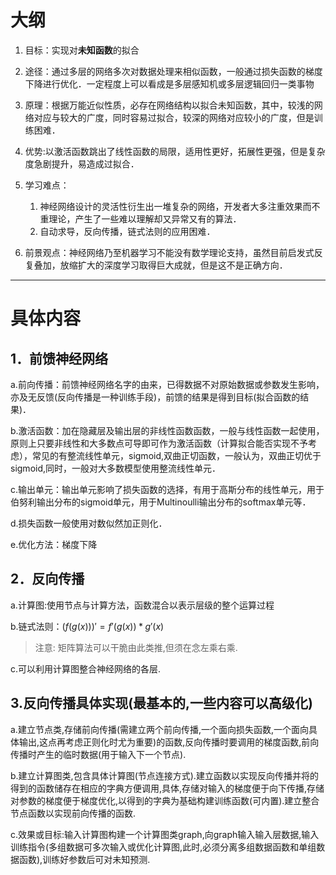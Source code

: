 大纲
===

1. 目标：实现对**未知函数**的拟合

2. 途径：通过多层的网络多次对数据处理来相似函数，一般通过损失函数的梯度下降进行优化．一定程度上可以看成是多层感知机或多层逻辑回归一类事物

3. 原理：根据万能近似性质，必存在网络结构以拟合未知函数，其中，较浅的网络对应与较大的广度，同时容易过拟合，较深的网络对应较小的广度，但是训练困难．

4. 优势:以激活函数跳出了线性函数的局限，适用性更好，拓展性更强，但是复杂度急剧提升，易造成过拟合．

5. 学习难点：
    1. 神经网络设计的灵活性衍生出一堆复杂的网络，开发者大多注重效果而不重理论，产生了一些难以理解却又异常又有的算法．
    2. 自动求导，反向传播，链式法则的应用困难．

6. 前景观点：神经网络乃至机器学习不能没有数学理论支持，虽然目前启发式反复叠加，放缩扩大的深度学习取得巨大成就，但是这不是正确方向．

---

具体内容
===

1．前馈神经网络
---

a.前向传播：前馈神经网络名字的由来，已得数据不对原始数据或参数发生影响，亦及无反馈(反向传播是一种训练手段)，前馈的结果是得到目标(拟合函数的结果)．

b.激活函数：加在隐藏层及输出层的非线性函数函数，一般与线性函数一起使用，原则上只要非线性和大多数点可导即可作为激活函数（计算拟合能否实现不予考虑），常见的有整流线性单元，sigmoid,双曲正切函数，一般认为，双曲正切优于sigmoid,同时，一般对大多数模型使用整流线性单元．

c.输出单元：输出单元影响了损失函数的选择，有用于高斯分布的线性单元，用于伯努利输出分布的sigmoid单元，用于Multinoulli输出分布的softmax单元等．

d.损失函数一般使用对数似然加正则化．

e.优化方法：梯度下降

2．反向传播
---

a.计算图:使用节点与计算方法，函数混合以表示层级的整个运算过程

b.链式法则：${( f( g ( x ) ) )' = f'(g(x)) * g'(x)}$

>注意: 矩阵算法可以干脆由此类推,但须在念左乘右乘.

c.可以利用计算图整合神经网络的各层.


3.反向传播具体实现(最基本的,一些内容可以高级化)
---

a.建立节点类,存储前向传播(需建立两个前向传播,一个面向损失函数,一个面向具体输出,这点再考虑正则化时尤为重要)的函数,反向传播时要调用的梯度函数,前向传播时产生的临时数据(用于输入下一个节点).

b.建立计算图类,包含具体计算图(节点连接方式).建立函数以实现反向传播并将的得到的函数储存在相应的字典方便调用,具体,存储对输入的梯度便于向下传播,存储对参数的梯度便于梯度优化,以得到的字典为基础构建训练函数(可内置).建立整合节点函数以实现前向传播的函数.

c.效果或目标:输入计算图构建一个计算图类graph,向graph输入输入层数据,输入训练指令(多组数据可多次输入或优化计算图,此时,必须分离多组数据函数和单组数据函数),训练好参数后可对未知预测.